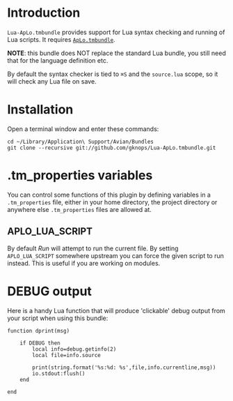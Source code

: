 # Introduction

`Lua-ApLo.tmbundle` provides support for Lua syntax checking and running of Lua scripts. It requires [`ApLo.tmbundle`](https://github.com/gknops/aplo.tmbundle).

**NOTE**: this bundle does NOT replace the standard Lua bundle, you still need that for the language definition etc.

By default the syntax checker is tied to `⌘S` and the `source.lua` scope, so it will check any Lua file on save.


# Installation

Open a terminal window and enter these commands:

	cd ~/Library/Application\ Support/Avian/Bundles
	git clone --recursive git://github.com/gknops/Lua-ApLo.tmbundle.git


# .tm_properties variables

You can control some functions of this plugin by defining variables in a `.tm_properties` file, either in your home directory, the project directory or anywhere else `.tm_properties` files are allowed at.


## APLO\_LUA\_SCRIPT

By default *Run* will attempt to run the current file. By setting `APLO_LUA_SCRIPT` somewhere upstream you can force the given script to run instead. This is useful if you are working on modules.


# DEBUG output

Here is a handy Lua function that will produce 'clickable' debug output from your script when using this bundle:

	function dprint(msg)
	
		if DEBUG then
			local info=debug.getinfo(2)
			local file=info.source
			
			print(string.format('%s:%d: %s',file,info.currentline,msg))
			io.stdout:flush()
		end
	
	end

